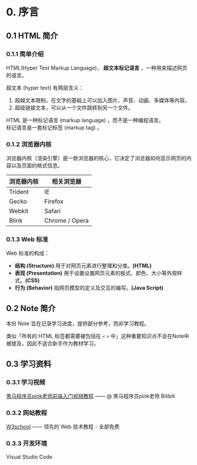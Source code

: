 # 0. 序言

## 0.1 HTML 简介

### 0.1.1 简单介绍

HTML(Hyper Text Markup Language)， **超文本标记语言** ，一种用来描述网页的语言。  

超文本 (hyper text) 有两层含义：  

1. 超越文本限制，在文字的基础上可以加入图片、声音、动画、多媒体等内容。  
2. 超级链接文本，可以从一个文件跳转到另一个文件。  

HTML 是一种标记语言 (markup language) ，而不是一种编程语言。  
标记语言是一套标记标签 (markup tag) 。  

### 0.1.2 浏览器内核

浏览器内核（渲染引擎）是一款浏览器的核心，它决定了浏览器如何显示网页的内容以及页面的格式信息。  

浏览器内核 | 相关浏览器
------|------
Trident| IE
Gecko | Firefox
Webkit | Safari
Blink | Chrome / Opera

### 0.1.3 Web 标准

Web 标准的构成：  

* **结构 (Structure)** 用于对网页元素进行整理和分类。**(HTML)**  
* **表现 (Presentation)** 用于设置设置网页元素的板式、颜色、大小等外观样式。**(CSS)**  
* **行为 (Behavior)** 指网页模型的定义及交互的编写。**(Java Script)**  

## 0.2 Note 简介

本份 Note 旨在记录学习进度，提供部分参考，而非学习教程。

类似「所有的 HTML 标签都需要被包括在 ```<``` ```>``` 中」这种重要知识点不会在Note中被提及，因此不适合新手作为教材学习。  

## 0.3 学习资料

### 0.3.1 学习视频  

[黑马程序员pink老师前端入门视频教程](https://www.bilibili.com/video/BV14J4114768?p=4&spm_id_from=pageDriver)  —— @ 黑马程序员pink老师 Bilibili  

### 0.3.2 网站教程

[W3school](https://www.w3school.com.cn) —— 领先的 Web 技术教程 - 全部免费

### 0.3.3 开发环境  

Visual Studio Code  
